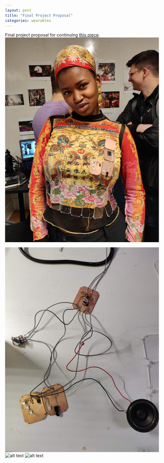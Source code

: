 ```yaml
---
layout: post
title: "Final Project Proposal"
categories: wearables
---
```


Final project proposal for continuing [this piece](http://blog.jzhong.today/wearables/PCB-Top-Progress/).
![alt text](../images/wearables/pcb_top/process2/top_mariama.jpg)

![alt text](/images/wearables/pcb_top/process2/top_amp_test.jpg)
![alt text](https://raw.githubusercontent.com/jirrian/jirrian.github.io/master/images/wearables/pcb_top/process2/top_milled_boards.jpg)
![alt text](https://raw.githubusercontent.com/jirrian/jirrian.github.io/master/images/wearables/pcb_top/process2/top_fabricated_boards.jpg)


